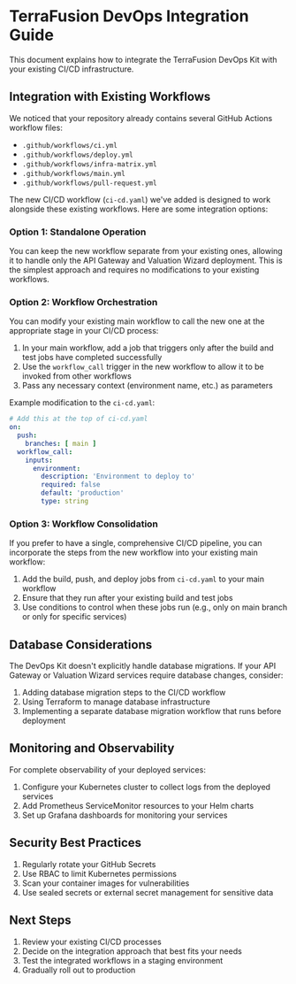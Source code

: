 # TerraFusion DevOps Integration Guide

This document explains how to integrate the TerraFusion DevOps Kit with your existing CI/CD infrastructure.

## Integration with Existing Workflows

We noticed that your repository already contains several GitHub Actions workflow files:
- `.github/workflows/ci.yml`
- `.github/workflows/deploy.yml`
- `.github/workflows/infra-matrix.yml`
- `.github/workflows/main.yml`
- `.github/workflows/pull-request.yml`

The new CI/CD workflow (`ci-cd.yaml`) we've added is designed to work alongside these existing workflows. Here are some integration options:

### Option 1: Standalone Operation

You can keep the new workflow separate from your existing ones, allowing it to handle only the API Gateway and Valuation Wizard deployment. This is the simplest approach and requires no modifications to your existing workflows.

### Option 2: Workflow Orchestration

You can modify your existing main workflow to call the new one at the appropriate stage in your CI/CD process:

1. In your main workflow, add a job that triggers only after the build and test jobs have completed successfully
2. Use the `workflow_call` trigger in the new workflow to allow it to be invoked from other workflows
3. Pass any necessary context (environment name, etc.) as parameters

Example modification to the `ci-cd.yaml`:

```yaml
# Add this at the top of ci-cd.yaml
on:
  push:
    branches: [ main ]
  workflow_call:
    inputs:
      environment:
        description: 'Environment to deploy to'
        required: false
        default: 'production'
        type: string
```

### Option 3: Workflow Consolidation

If you prefer to have a single, comprehensive CI/CD pipeline, you can incorporate the steps from the new workflow into your existing main workflow:

1. Add the build, push, and deploy jobs from `ci-cd.yaml` to your main workflow
2. Ensure that they run after your existing build and test jobs
3. Use conditions to control when these jobs run (e.g., only on main branch or only for specific services)

## Database Considerations

The DevOps Kit doesn't explicitly handle database migrations. If your API Gateway or Valuation Wizard services require database changes, consider:

1. Adding database migration steps to the CI/CD workflow
2. Using Terraform to manage database infrastructure
3. Implementing a separate database migration workflow that runs before deployment

## Monitoring and Observability

For complete observability of your deployed services:

1. Configure your Kubernetes cluster to collect logs from the deployed services
2. Add Prometheus ServiceMonitor resources to your Helm charts
3. Set up Grafana dashboards for monitoring your services

## Security Best Practices

1. Regularly rotate your GitHub Secrets
2. Use RBAC to limit Kubernetes permissions
3. Scan your container images for vulnerabilities
4. Use sealed secrets or external secret management for sensitive data

## Next Steps

1. Review your existing CI/CD processes
2. Decide on the integration approach that best fits your needs
3. Test the integrated workflows in a staging environment
4. Gradually roll out to production